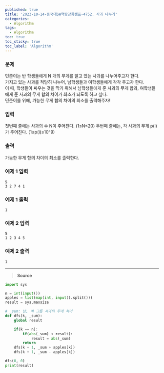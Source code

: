 ```yaml
---
published: true
title: '2023-10-14-동국대SW역량강화캠프-4752. 사과 나누기'
categories:
  - Algorithm
tags:
  - Algorithm
toc: true
toc_sticky: true
toc_label: 'Algorithm'
---
```


### **문제**

민준이는 반 학생들에게 N 개의 무게를 알고 있는 사과를 나누어주고자 한다.  
가지고 있는 사과를 적당히 나누어, 남학생들과 여학생들에게 각각 주고자 한다.  
이 때, 학생들이 싸우는 것을 막기 위해서 남학생들에게 준 사과의 무게 합과, 여학생들에게 준 사과의 무게 합의 차이가 최소가 되도록 하고 싶다.  
민준이를 위해, 가능한 무게 합의 차이의 최소를 출력해주자!

### **입력**

첫번째 줄에는 사과의 수 N이 주어진다. (1≤N≤20)
두번째 줄에는, 각 사과의 무게 p(i) 가 주어진다. (1≤p(i)≤10^9)

### **출력**

가능한 무게 합의 차이의 최소를 출력한다.

### **예제 1 입력**

```
5
3 2 7 4 1
```

### **예제 1 출력**

```
1
```

### **예제 2 입력**

```
5
1 2 3 4 5
```

### **예제 2 출력**

```
1
```

---

> **Source**

```python
import sys

n = int(input())
apples = list(map(int, input().split()))
result = sys.maxsize

# _sum: 남, 여 그룹 사과의 무게 차이
def dfs(k, _sum):
	global result

	if(k == n):
		if(abs(_sum) < result):
			result = abs(_sum)
		return
	dfs(k + 1, _sum + apples[k])
	dfs(k + 1, _sum - apples[k])

dfs(0, 0)
print(result)
```
